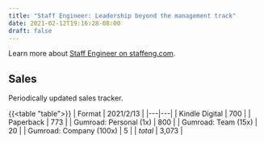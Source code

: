 ```yaml
---
title: "Staff Engineer: Leadership beyond the management track"
date: 2021-02-12T19:16:28-08:00
draft: false
---
```


Learn more about [Staff Engineer on staffeng.com](http://staffeng.com/book).


## Sales

Periodically updated sales tracker.

{{<table "table">}}
| Format | 2021/2/13 |
|---|---|
| Kindle Digital | 700 |
| Paperback | 773 |
| Gumroad: Personal (1x) | 800 |
| Gumroad: Team (15x) | 20 |
| Gumroad: Company (100x) | 5 |
| _total_ | 3,073 |






